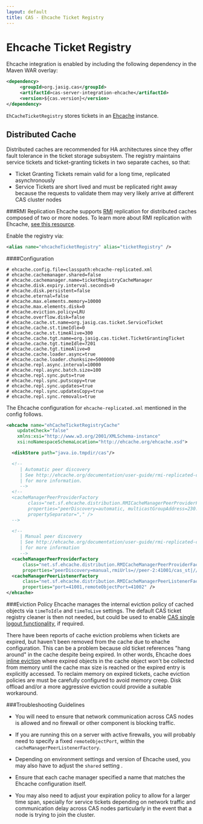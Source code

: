 ```yaml
---
layout: default
title: CAS - Ehcache Ticket Registry
---
```


# Ehcache Ticket Registry
Ehcache integration is enabled by including the following dependency in the Maven WAR overlay:

```xml
<dependency>
     <groupId>org.jasig.cas</groupId>
     <artifactId>cas-server-integration-ehcache</artifactId>
     <version>${cas.version}</version>
</dependency>
```

`EhCacheTicketRegistry` stores tickets in an [Ehcache](http://ehcache.org/) instance.


## Distributed Cache
Distributed caches are recommended for HA architectures since they offer fault tolerance in the ticket storage
subsystem. The registry maintains service tickets and ticket-granting tickets in two separate caches, so that:

* Ticket Granting Tickets remain valid for a long time, replicated asynchronously
* Service Tickets are short lived and must be replicated right away because the requests
to validate them may very likely arrive at different CAS cluster nodes


###RMI Replication
Ehcache supports [RMI](http://docs.oracle.com/javase/6/docs/technotes/guides/rmi/index.html)
replication for distributed caches composed of two or more nodes. To learn more about RMI
replication with Ehcache, [see this resource](http://ehcache.org/documentation/user-guide/rmi-replicated-caching).

Enable the registry via:

```xml
<alias name="ehcacheTicketRegistry" alias="ticketRegistry" />
```

####Configuration
```properties
# ehcache.config.file=classpath:ehcache-replicated.xml
# ehcache.cachemanager.shared=false
# ehcache.cachemanager.name=ticketRegistryCacheManager
# ehcache.disk.expiry.interval.seconds=0
# ehcache.disk.persistent=false
# ehcache.eternal=false
# ehcache.max.elements.memory=10000
# ehcache.max.elements.disk=0
# ehcache.eviction.policy=LRU
# ehcache.overflow.disk=false
# ehcache.cache.st.name=org.jasig.cas.ticket.ServiceTicket
# ehcache.cache.st.timeIdle=0
# ehcache.cache.st.timeAlive=300
# ehcache.cache.tgt.name=org.jasig.cas.ticket.TicketGrantingTicket
# ehcache.cache.tgt.timeIdle=7201
# ehcache.cache.tgt.timeAlive=0
# ehcache.cache.loader.async=true
# ehcache.cache.loader.chunksize=5000000
# ehcache.repl.async.interval=10000
# ehcache.repl.async.batch.size=100
# ehcache.repl.sync.puts=true
# ehcache.repl.sync.putscopy=true
# ehcache.repl.sync.updates=true
# ehcache.repl.sync.updatesCopy=true
# ehcache.repl.sync.removals=true
```

The Ehcache configuration for `ehcache-replicated.xml` mentioned in the config follows.
```xml
<ehcache name="ehCacheTicketRegistryCache"
    updateCheck="false"
    xmlns:xsi="http://www.w3.org/2001/XMLSchema-instance"
    xsi:noNamespaceSchemaLocation="http://ehcache.org/ehcache.xsd">

  <diskStore path="java.io.tmpdir/cas"/>

  <!--
     | Automatic peer discovery
     | See http://ehcache.org/documentation/user-guide/rmi-replicated-caching#automatic-peer-discovery
     | for more information.
     -->
  <!--
  <cacheManagerPeerProviderFactory
        class="net.sf.ehcache.distribution.RMICacheManagerPeerProviderFactory"
        properties="peerDiscovery=automatic, multicastGroupAddress=230.0.0.1, multicastGroupPort=4446, timeToLive=32"
        propertySeparator="," />
  -->

  <!--
     | Manual peer discovery
     | See http://ehcache.org/documentation/user-guide/rmi-replicated-caching#manual-peer-discovery-manual-peer-discovery
     | for more information
     -->
  <cacheManagerPeerProviderFactory
      class="net.sf.ehcache.distribution.RMICacheManagerPeerProviderFactory"
      properties="peerDiscovery=manual,rmiUrls=//peer-2:41001/cas_st|//peer-3:41001/cas_st|//peer-2:41001/cas_tgt|//peer-3:41001/cas_tgt" />
  <cacheManagerPeerListenerFactory
      class="net.sf.ehcache.distribution.RMICacheManagerPeerListenerFactory"
      properties="port=41001,remoteObjectPort=41002" />
</ehcache>
```



###Eviction Policy
Ehcache manages the internal eviction policy of cached objects via `timeToIdle` and `timeToLive` settings.
The default CAS ticket registry cleaner is then not needed, but could be used to enable
[CAS single logout functionality](Logout-Single-Logout.html), if required.

There have been reports of cache eviction problems when tickets are expired, but haven't been
removed from the cache due to ehache configuration. This can be a problem because old ticket
references "hang around" in the cache despite being expired. In other words,
Ehcache does [inline eviction](http://lists.terracotta.org/pipermail/ehcache-list/2011-November/000423.html)
where expired objects in the cache object won't be collected from memory until the cache max size is reached
or the expired entry is explicitly accessed. To reclaim memory on expired tickets, cache eviction
policies are must be carefully configured to avoid memory creep. Disk offload and/or a more
aggressive eviction could provide a suitable workaround.


###Troubleshooting Guidelines

* You will need to ensure that network communication across CAS nodes is allowed and no firewall or other component
 is blocking traffic.

* If you are running this on a server with active firewalls, you will probably need to specify
a fixed `remoteObjectPort`, within the `cacheManagerPeerListenerFactory`.
* Depending on environment settings and version of Ehcache used, you may also have to adjust the
`shared` setting .
* Ensure that each cache manager specified a name that matches the Ehcache configuration itself.
* You may also need to adjust your expiration policy to allow for a larger time span, specially
for service tickets depending on network traffic and communication delay across CAS nodes particularly
in the event that a node is trying to join the cluster.
